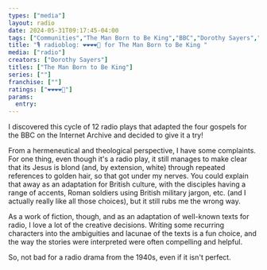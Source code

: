 ```yaml
---
types: ["media"]
layout: radio
date: 2024-05-31T09:17:45-04:00
tags: ["Communities","The Man Born to Be King","BBC","Dorothy Sayers","Jesus Christ"]
title: "🎙️ radioblog: ❤️❤️❤️❤️🖤 for The Man Born to Be King "
media: ["radio"]
creators: ["Dorothy Sayers"]
titles: ["The Man Born to Be King"]
series: [""]
franchise: [""]
ratings: ["❤️❤️❤️❤️🖤"]
params:
  entry:
---
```

I discovered this cycle of 12 radio plays that adapted the four gospels for the BBC on the Internet Archive and decided to give it a try!

From a hermeneutical and theological perspective, I have some complaints. For one thing, even though it's a radio play, it still manages to make clear that its Jesus is blond (and, by extension, white) through repeated references to golden hair, so that got under my nerves. You could explain that away as an adaptation for British culture, with the disciples having a range of accents, Roman soldiers using British military jargon, etc. (and I actually really like all those choices), but it still rubs me the wrong way.

As a work of fiction, though, and as an adaptation of well-known texts for radio, I love a lot of the creative decisions. Writing some recurring characters into the ambiguities and lacunae of the texts is a fun choice, and the way the stories were interpreted were often compelling and helpful.

So, not bad for a radio drama from the 1940s, even if it isn't perfect.

